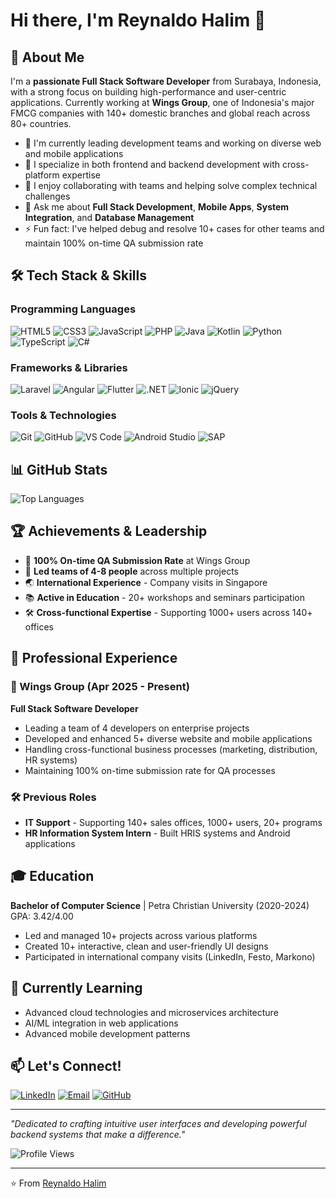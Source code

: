 # Hi there, I'm Reynaldo Halim 👋

## 🚀 About Me

I'm a **passionate Full Stack Software Developer** from Surabaya, Indonesia, with a strong focus on building high-performance and user-centric applications. Currently working at **Wings Group**, one of Indonesia's major FMCG companies with 140+ domestic branches and global reach across 80+ countries.

- 🔭 I'm currently leading development teams and working on diverse web and mobile applications
- 🌱 I specialize in both frontend and backend development with cross-platform expertise
- 👯 I enjoy collaborating with teams and helping solve complex technical challenges
- 💬 Ask me about **Full Stack Development**, **Mobile Apps**, **System Integration**, and **Database Management**
- ⚡ Fun fact: I've helped debug and resolve 10+ cases for other teams and maintain 100% on-time QA submission rate

## 🛠️ Tech Stack & Skills

### Programming Languages
![HTML5](https://img.shields.io/badge/-HTML5-E34F26?style=flat-square&logo=html5&logoColor=white)
![CSS3](https://img.shields.io/badge/-CSS3-1572B6?style=flat-square&logo=css3)
![JavaScript](https://img.shields.io/badge/-JavaScript-F7DF1E?style=flat-square&logo=javascript&logoColor=black)
![PHP](https://img.shields.io/badge/-PHP-777BB4?style=flat-square&logo=php&logoColor=white)
![Java](https://img.shields.io/badge/-Java-007396?style=flat-square&logo=java&logoColor=white)
![Kotlin](https://img.shields.io/badge/-Kotlin-0095D5?style=flat-square&logo=kotlin&logoColor=white)
![Python](https://img.shields.io/badge/-Python-3776AB?style=flat-square&logo=python&logoColor=white)
![TypeScript](https://img.shields.io/badge/-TypeScript-3178C6?style=flat-square&logo=typescript&logoColor=white)
![C#](https://img.shields.io/badge/-C%23-239120?style=flat-square&logo=c-sharp&logoColor=white)

### Frameworks & Libraries
![Laravel](https://img.shields.io/badge/-Laravel-FF2D20?style=flat-square&logo=laravel&logoColor=white)
![Angular](https://img.shields.io/badge/-Angular-DD0031?style=flat-square&logo=angular&logoColor=white)
![Flutter](https://img.shields.io/badge/-Flutter-02569B?style=flat-square&logo=flutter&logoColor=white)
![.NET](https://img.shields.io/badge/-.NET-512BD4?style=flat-square&logo=dotnet&logoColor=white)
![Ionic](https://img.shields.io/badge/-Ionic-3880FF?style=flat-square&logo=ionic&logoColor=white)
![jQuery](https://img.shields.io/badge/-jQuery-0769AD?style=flat-square&logo=jquery&logoColor=white)

### Tools & Technologies
![Git](https://img.shields.io/badge/-Git-F05032?style=flat-square&logo=git&logoColor=white)
![GitHub](https://img.shields.io/badge/-GitHub-181717?style=flat-square&logo=github)
![VS Code](https://img.shields.io/badge/-VS%20Code-007ACC?style=flat-square&logo=visual-studio-code&logoColor=white)
![Android Studio](https://img.shields.io/badge/-Android%20Studio-3DDC84?style=flat-square&logo=android-studio&logoColor=white)
![SAP](https://img.shields.io/badge/-SAP-0FAAFF?style=flat-square&logo=sap&logoColor=white)

## 📊 GitHub Stats

<!-- ![Reynaldo's GitHub stats] (https://github-readme-stats.vercel.app/api?username=reynaldohalim&show_icons=true&theme=radical) -->

![Top Languages](https://github-readme-stats.vercel.app/api/top-langs/?username=reynaldohalim&layout=compact&theme=radical)

## 🏆 Achievements & Leadership

- 🎯 **100% On-time QA Submission Rate** at Wings Group
- 👥 **Led teams of 4-8 people** across multiple projects
- 🌏 **International Experience** - Company visits in Singapore
- 📚 **Active in Education** - 20+ workshops and seminars participation
- 🛠️ **Cross-functional Expertise** - Supporting 1000+ users across 140+ offices


## 💼 Professional Experience

### 🏢 Wings Group (Apr 2025 - Present)
**Full Stack Software Developer**
- Leading a team of 4 developers on enterprise projects
- Developed and enhanced 5+ diverse website and mobile applications
- Handling cross-functional business processes (marketing, distribution, HR systems)
- Maintaining 100% on-time submission rate for QA processes

### 🛠️ Previous Roles
- **IT Support** - Supporting 140+ sales offices, 1000+ users, 20+ programs
- **HR Information System Intern** - Built HRIS systems and Android applications

## 🎓 Education

**Bachelor of Computer Science** | Petra Christian University (2020-2024)  
GPA: 3.42/4.00
- Led and managed 10+ projects across various platforms
- Created 10+ interactive, clean and user-friendly UI designs
- Participated in international company visits (LinkedIn, Festo, Markono)

## 🌱 Currently Learning

- Advanced cloud technologies and microservices architecture
- AI/ML integration in web applications
- Advanced mobile development patterns

## 📫 Let's Connect!

[![LinkedIn](https://img.shields.io/badge/-LinkedIn-0077B5?style=flat-square&logo=linkedin&logoColor=white)](https://linkedin.com/in/reynaldohalim)
[![Email](https://img.shields.io/badge/-Email-D14836?style=flat-square&logo=gmail&logoColor=white)](mailto:reynaldohalim.rh@gmail.com)
[![GitHub](https://img.shields.io/badge/-GitHub-181717?style=flat-square&logo=github)](https://github.com/reynaldohalim)

---

*"Dedicated to crafting intuitive user interfaces and developing powerful backend systems that make a difference."*

![Profile Views](https://komarev.com/ghpvc/?username=reynaldohalim&color=brightgreen)

---

⭐️ From [Reynaldo Halim](https://github.com/reynaldohalim)
